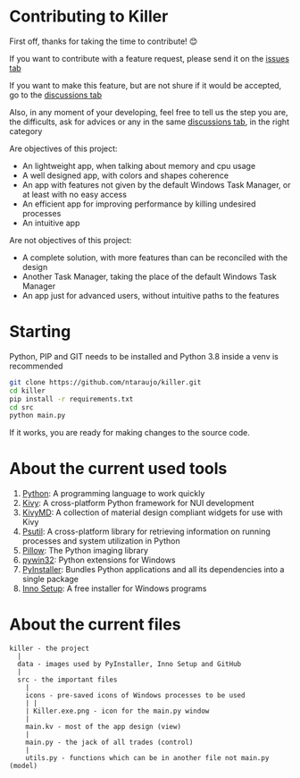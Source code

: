 # Contributing to Killer

First off, thanks for taking the time to contribute! 😊

If you want to contribute with a feature request, please send it on the [issues tab](https://github.com/ntaraujo/killer/issues)

If you want to make this feature, but are not shure if it would be accepted, go to the [discussions tab](https://github.com/ntaraujo/killer/discussions)

Also, in any moment of your developing, feel free to tell us the step you are, the difficults, ask for advices or any in the same
[discussions tab](https://github.com/ntaraujo/killer/discussions), in the right category

Are objectives of this project:
* An lightweight app, when talking about memory and cpu usage
* A well designed app, with colors and shapes coherence
* An app with features not given by the default Windows Task Manager, or at least with no easy access
* An efficient app for improving performance by killing undesired processes
* An intuitive app

Are not objectives of this project:
* A complete solution, with more features than can be reconciled with the design
* Another Task Manager, taking the place of the default Windows Task Manager
* An app just for advanced users, without intuitive paths to the features

# Starting

Python, PIP and GIT needs to be installed and Python 3.8 inside a venv is recommended
```sh
git clone https://github.com/ntaraujo/killer.git
cd killer
pip install -r requirements.txt
cd src
python main.py
```
If it works, you are ready for making changes to the source code.

# About the current used tools

1. [Python](https://www.python.org): A programming language to work quickly
2. [Kivy](https://kivy.org): A cross-platform Python framework for NUI development
3. [KivyMD](https://kivymd.readthedocs.io): A collection of material design compliant widgets for use with Kivy
4. [Psutil](https://psutil.readthedocs.io): A cross-platform library for retrieving information on running processes and system utilization in Python
5. [Pillow](https://pillow.readthedocs.io): The Python imaging library
6. [pywin32](https://github.com/mhammond/pywin32): Python extensions for Windows
7. [PyInstaller](https://www.pyinstaller.org): Bundles Python applications and all its dependencies into a single package
8. [Inno Setup](https://jrsoftware.org/isinfo.php): A free installer for Windows programs

# About the current files

```
killer - the project
  |
  data - images used by PyInstaller, Inno Setup and GitHub
  |
  src - the important files
    |
    icons - pre-saved icons of Windows processes to be used
    | |
    | Killer.exe.png - icon for the main.py window
    |
    main.kv - most of the app design (view)
    |
    main.py - the jack of all trades (control)
    |
    utils.py - functions which can be in another file not main.py (model)
```
